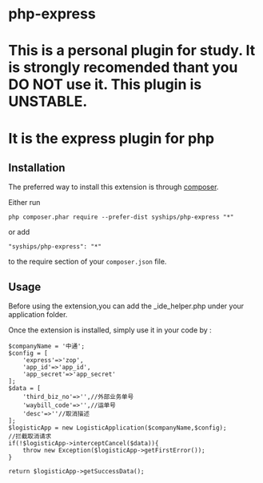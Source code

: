 # php-express
This is a personal plugin for study.
It is strongly recomended thant you DO NOT use it. 
This plugin is UNSTABLE.
======================
It is the express plugin for php
======================

Installation
------------

The preferred way to install this extension is through [composer](https://getcomposer.org/download/).

Either run

```
php composer.phar require --prefer-dist syships/php-express "*"
```

or add

```
"syships/php-express": "*"
```

to the require section of your `composer.json` file.


Usage
-----

Before using the extension,you can add the _ide_helper.php under your application folder.

Once the extension is installed, simply use it in your code by  :


```
$companyName = '中通';
$config = [
    'express'=>'zop',
    'app_id'=>'app_id',
    'app_secret'=>'app_secret'
];
$data = [
    'third_biz_no'=>'',//外部业务单号
    'waybill_code'=>'',//运单号
    'desc'=>''//取消描述
];
$logisticApp = new LogisticApplication($companyName,$config);
//拦截取消请求
if(!$logisticApp->interceptCancel($data)){
    throw new Exception($logisticApp->getFirstError());
}

return $logisticApp->getSuccessData();

```
